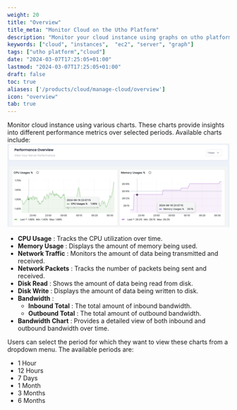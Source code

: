 ```yaml
---
weight: 20
title: "Overview"
title_meta: "Monitor Cloud on the Utho Platform"
description: "Monitor your cloud instance using graphs on utho platform"
keywords: ["cloud", "instances",  "ec2", "server", "graph"]
tags: ["utho platform","cloud"]
date: "2024-03-07T17:25:05+01:00"
lastmod: "2024-03-07T17:25:05+01:00"
draft: false
toc: true
aliases: ['/products/cloud/manage-cloud/overview']
icon: "overview"
tab: true
---
```

Monitor cloud instance using various charts. These charts provide insights into different performance metrics over selected periods. Available charts include:![1718830756383](image/index/1718830756383.png)

* **CPU Usage** : Tracks the CPU utilization over time.
* **Memory Usage** : Displays the amount of memory being used.
* **Network Traffic** : Monitors the amount of data being transmitted and received.
* **Network Packets** : Tracks the number of packets being sent and received.
* **Disk Read** : Shows the amount of data being read from disk.
* **Disk Write** : Displays the amount of data being written to disk.
* **Bandwidth** :
  * **Inbound Total** : The total amount of inbound bandwidth.
  * **Outbound Total** : The total amount of outbound bandwidth.
* **Bandwidth Chart** : Provides a detailed view of both inbound and outbound bandwidth over time.

Users can select the period for which they want to view these charts from a dropdown menu. The available periods are:

* 1 Hour
* 12 Hours
* 7 Days
* 1 Month
* 3 Months
* 6 Months
